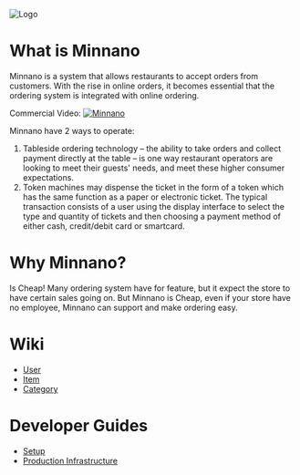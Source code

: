 ![Logo](/docs/img/logo_background.png)
# What is Minnano

Minnano is a system that allows restaurants to accept orders from customers. With the rise in online orders, it becomes essential that the ordering system is integrated with online ordering.

Commercial Video:
[![Minnano](https://res.cloudinary.com/marcomontalbano/image/upload/v1622610765/video_to_markdown/images/youtube--hahTf0bbHhg-c05b58ac6eb4c4700831b2b3070cd403.jpg)](https://www.youtube.com/watch?v=hahTf0bbHhg "Minnano")

Minnano have 2 ways to operate:

1. Tableside ordering technology – the ability to take orders and collect payment directly at the table – is one way restaurant operators are looking to meet their guests' needs, and meet these higher consumer expectations.
2. Token machines may dispense the ticket in the form of a token which has the same function as a paper or electronic ticket. The typical transaction consists of a user using the display interface to select the type and quantity of tickets and then choosing a payment method of either cash, credit/debit card or smartcard.

# Why Minnano?

Is Cheap! Many ordering system have for feature, but it expect the store to have certain sales going on. But Minnano is Cheap, even if your store have no employee, Minnano can support and make ordering easy.

# Wiki

- [User](/docs/wiki/user.md)
- [Item](/docs/wiki/item.md)
- [Category](/docs/wiki/category.md)

# Developer Guides

- [Setup](/docs/setup.md)
- [Production Infrastructure](/docs/structure.md)
